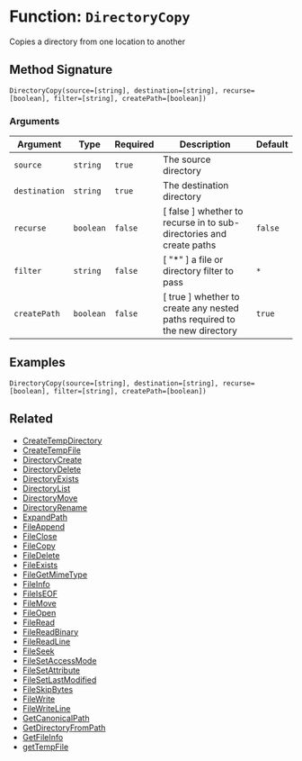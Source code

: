 [comment]: # (Note: This documentation is generated dynamically in the build process.  To modify the contents, change the javadoc on the _invoke method of the BIF class)

# Function: `DirectoryCopy`

Copies a directory from one location to another

## Method Signature
```
DirectoryCopy(source=[string], destination=[string], recurse=[boolean], filter=[string], createPath=[boolean])
```
### Arguments

| Argument | Type | Required | Description | Default |
|----------|------|----------|-------------|---------|
| `source` | `string` | `true` | The source directory |  |
| `destination` | `string` | `true` | The destination directory |  |
| `recurse` | `boolean` | `false` | [ false ] whether to recurse in to sub-directories and create paths | `false` |
| `filter` | `string` | `false` | [ "*" ] a file or directory filter to pass | `*` |
| `createPath` | `boolean` | `false` | [ true ] whether to create any nested paths required to the new directory | `true` |

## Examples

```
DirectoryCopy(source=[string], destination=[string], recurse=[boolean], filter=[string], createPath=[boolean])
```

## Related
  * [CreateTempDirectory](CreateTempDirectory.md)
  * [CreateTempFile](CreateTempFile.md)
  * [DirectoryCreate](DirectoryCreate.md)
  * [DirectoryDelete](DirectoryDelete.md)
  * [DirectoryExists](DirectoryExists.md)
  * [DirectoryList](DirectoryList.md)
  * [DirectoryMove](DirectoryMove.md)
  * [DirectoryRename](DirectoryRename.md)
  * [ExpandPath](ExpandPath.md)
  * [FileAppend](FileAppend.md)
  * [FileClose](FileClose.md)
  * [FileCopy](FileCopy.md)
  * [FileDelete](FileDelete.md)
  * [FileExists](FileExists.md)
  * [FileGetMimeType](FileGetMimeType.md)
  * [FileInfo](FileInfo.md)
  * [FileIsEOF](FileIsEOF.md)
  * [FileMove](FileMove.md)
  * [FileOpen](FileOpen.md)
  * [FileRead](FileRead.md)
  * [FileReadBinary](FileReadBinary.md)
  * [FileReadLine](FileReadLine.md)
  * [FileSeek](FileSeek.md)
  * [FileSetAccessMode](FileSetAccessMode.md)
  * [FileSetAttribute](FileSetAttribute.md)
  * [FileSetLastModified](FileSetLastModified.md)
  * [FileSkipBytes](FileSkipBytes.md)
  * [FileWrite](FileWrite.md)
  * [FileWriteLine](FileWriteLine.md)
  * [GetCanonicalPath](GetCanonicalPath.md)
  * [GetDirectoryFromPath](GetDirectoryFromPath.md)
  * [GetFileInfo](GetFileInfo.md)
  * [getTempFile](getTempFile.md)
